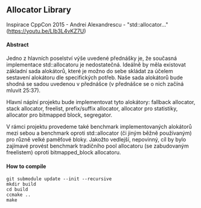 ## Allocator Library
Inspirace
CppCon 2015 - Andrei Alexandrescu - "std::allocator..." (https://youtu.be/LIb3L4vKZ7U)

#### Abstract

Jedno z hlavních poselství výše uvedené přednášky je, že současná implementace std::allocatoru je nedostatečná.
Ideálně by měla existovat základní sada alokátorů, které je možno do sebe skládat za účelem sestavení alokátoru dle specifických potřeb.
Naše sada alokátorů bude shodná se sadou uvedenou v přednášce (v přednášce se o nich začíná mluvit 25:37).

Hlavní náplní projektu bude implementovat tyto alokátory: fallback allocator, stack allocator, freelist, prefix/suffix allocator, allocator pro statistiky, allocator pro bitmapped block, segregator.

V rámci projektu provedeme také benchmark implementovaných alokátorů mezi sebou a benchmark oproti std::allocator<T> (či jiným běžně používaným) pro různě velké paměťové bloky.
Jakožto vedlejší, nepovinný, cíl by bylo zajímavé provést benchmark tradičního pool allocatoru (se zabudovaným freelistem) oproti bitmapped_block allocatoru.

#### How to compile

```
git submodule update --init --recursive
mkdir build
cd build
ccmake ..
make
```

